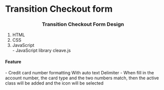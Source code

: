 # Transition Checkout form
<h3 align="center">Transition Checkout Form Design</h3>
<ol>
<li>HTML</li>
<li>CSS</li>
<li>JavaScript</li>
  - JavaScript library cleave.js
</ol>
<h4> Feature</h4>
- Credit card number formatting With auto text Delimiter
- When fill in the account number, the card type and the two numbers match, then the active class will be added and the icon will be selected
